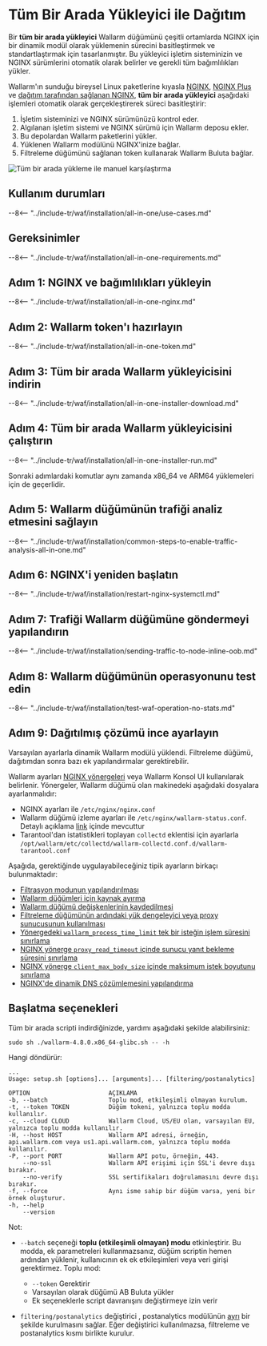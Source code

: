 [img-wl-console-users]:             ../../images/check-user-no-2fa.png
[wallarm-status-instr]:             ../../admin-en/configure-statistics-service.md
[memory-instr]:                     ../../admin-en/configuration-guides/allocate-resources-for-node.md
[waf-directives-instr]:             ../../admin-en/configure-parameters-en.md
[ptrav-attack-docs]:                ../../attacks-vulns-list.md#path-traversal
[attacks-in-ui-image]:           ../../images/admin-guides/test-attacks-quickstart.png
[waf-mode-instr]:                   ../../admin-en/configure-wallarm-mode.md
[logging-instr]:                    ../../admin-en/configure-logging.md
[proxy-balancer-instr]:             ../../admin-en/using-proxy-or-balancer-en.md
[process-time-limit-instr]:         ../../admin-en/configure-parameters-en.md#wallarm_process_time_limit
[configure-proxy-balancer-instr]:   ../../admin-en/configuration-guides/access-to-wallarm-api-via-proxy.md
[update-instr]:                     ../../updating-migrating/nginx-modules.md
[install-postanalytics-docs]:        ../../../admin-en/installation-postanalytics-en/
[dynamic-dns-resolution-nginx]:     ../../admin-en/configure-dynamic-dns-resolution-nginx.md
[waf-mode-recommendations]:          ../../about-wallarm/deployment-best-practices.md#follow-recommended-onboarding-steps
[ip-lists-docs]:                    ../../user-guides/ip-lists/overview.md
[versioning-policy]:                ../../updating-migrating/versioning-policy.md#version-list
[install-postanalytics-instr]:      ../../admin-en/installation-postanalytics-en.md
[waf-installation-instr-latest]:     /installation/nginx/dynamic-module/
[img-node-with-several-instances]:  ../../images/user-guides/nodes/wallarm-node-with-two-instances.png
[img-create-wallarm-node]:      ../../images/user-guides/nodes/create-cloud-node.png
[nginx-custom]:                 ../../faq/nginx-compatibility.md#is-wallarm-filtering-node-compatible-with-the-custom-build-of-nginx
[node-token]:                       ../../quickstart.md#deploy-the-wallarm-filtering-node
[api-token]:                        ../../user-guides/settings/api-tokens.md
[platform]:                         ../supported-deployment-options.md
[inline-docs]:                      ../inline/overview.md
[oob-docs]:                         ../oob/overview.md
[oob-advantages-limitations]:       ../oob/overview.md#advantages-and-limitations
[web-server-mirroring-examples]:    ../oob/web-server-mirroring/overview.md#examples-of-web-server-configuration-for-traffic-mirroring
[img-grouped-nodes]:                ../../images/user-guides/nodes/grouped-nodes.png
[wallarm-token-types]:              ../../user-guides/nodes/nodes.md#api-and-node-tokens-for-node-creation
[ip-lists-docs]:                    ../../user-guides/ip-lists/overview.md

# Tüm Bir Arada Yükleyici ile Dağıtım

Bir **tüm bir arada yükleyici** Wallarm düğümünü çeşitli ortamlarda NGINX için bir dinamik modül olarak yüklemenin sürecini basitleştirmek ve standartlaştırmak için tasarlanmıştır. Bu yükleyici işletim sisteminizin ve NGINX sürümlerini otomatik olarak belirler ve gerekli tüm bağımlılıkları yükler.

Wallarm'ın sunduğu bireysel Linux paketlerine kıyasla [NGINX](dynamic-module.md), [NGINX Plus](../nginx-plus.md) ve [dağıtım tarafından sağlanan NGINX](dynamic-module-from-distr.md), **tüm bir arada yükleyici** aşağıdaki işlemleri otomatik olarak gerçekleştirerek süreci basitleştirir:

1. İşletim sisteminizi ve NGINX sürümünüzü kontrol eder.
1. Algılanan işletim sistemi ve NGINX sürümü için Wallarm deposu ekler.
1. Bu depolardan Wallarm paketlerini yükler.
1. Yüklenen Wallarm modülünü NGINX'inize bağlar.
1. Filtreleme düğümünü sağlanan token kullanarak Wallarm Buluta bağlar.

![Tüm bir arada yükleme ile manuel karşılaştırma](../../images/installation-nginx-overview/manual-vs-all-in-one.png)

## Kullanım durumları

--8<-- "../include-tr/waf/installation/all-in-one/use-cases.md"

## Gereksinimler

--8<-- "../include-tr/waf/installation/all-in-one-requirements.md"

## Adım 1: NGINX ve bağımlılıkları yükleyin

--8<-- "../include-tr/waf/installation/all-in-one-nginx.md"

## Adım 2: Wallarm token'ı hazırlayın

--8<-- "../include-tr/waf/installation/all-in-one-token.md"

## Adım 3: Tüm bir arada Wallarm yükleyicisini indirin

--8<-- "../include-tr/waf/installation/all-in-one-installer-download.md"

## Adım 4: Tüm bir arada Wallarm yükleyicisini çalıştırın

--8<-- "../include-tr/waf/installation/all-in-one-installer-run.md"

Sonraki adımlardaki komutlar aynı zamanda x86_64 ve ARM64 yüklemeleri için de geçerlidir.

## Adım 5: Wallarm düğümünün trafiği analiz etmesini sağlayın

--8<-- "../include-tr/waf/installation/common-steps-to-enable-traffic-analysis-all-in-one.md"

## Adım 6: NGINX'i yeniden başlatın

--8<-- "../include-tr/waf/installation/restart-nginx-systemctl.md"

## Adım 7: Trafiği Wallarm düğümüne göndermeyi yapılandırın

--8<-- "../include-tr/waf/installation/sending-traffic-to-node-inline-oob.md"

## Adım 8: Wallarm düğümünün operasyonunu test edin

--8<-- "../include-tr/waf/installation/test-waf-operation-no-stats.md"

## Adım 9: Dağıtılmış çözümü ince ayarlayın

Varsayılan ayarlarla dinamik Wallarm modülü yüklendi. Filtreleme düğümü, dağıtımdan sonra bazı ek yapılandırmalar gerektirebilir.

Wallarm ayarları [NGINX yönergeleri](../../admin-en/configure-parameters-en.md) veya Wallarm Konsol UI kullanılarak belirlenir. Yönergeler, Wallarm düğümü olan makinedeki aşağıdaki dosyalara ayarlanmalıdır:

* NGINX ayarları ile `/etc/nginx/nginx.conf` 
* Wallarm düğümü izleme ayarları ile `/etc/nginx/wallarm-status.conf`. Detaylı açıklama [link][wallarm-status-instr] içinde mevcuttur
* Tarantool'dan istatistikleri toplayan `collectd` eklentisi için ayarlarla `/opt/wallarm/etc/collectd/wallarm-collectd.conf.d/wallarm-tarantool.conf`

Aşağıda, gerektiğinde uygulayabileceğiniz tipik ayarların birkaçı bulunmaktadır:

* [Filtrasyon modunun yapılandırılması][waf-mode-instr]
* [Wallarm düğümleri için kaynak ayırma][memory-instr]
* [Wallarm düğümü değişkenlerinin kaydedilmesi][logging-instr]
* [Filtreleme düğümünün ardındaki yük dengeleyici veya proxy sunucusunun kullanılması][proxy-balancer-instr]
* [Yönergedeki `wallarm_process_time_limit` tek bir isteğin işlem süresini sınırlama][process-time-limit-instr]
* [NGINX yönerge `proxy_read_timeout` içinde sunucu yanıt bekleme süresini sınırlama](https://nginx.org/en/docs/http/ngx_http_proxy_module.html#proxy_read_timeout)
* [NGINX yönerge `client_max_body_size` içinde maksimum istek boyutunu sınırlama](https://nginx.org/en/docs/http/ngx_http_core_module.html#client_max_body_size)
* [NGINX'de dinamik DNS çözümlemesini yapılandırma][dynamic-dns-resolution-nginx]

## Başlatma seçenekleri

Tüm bir arada scripti indirdiğinizde, yardımı aşağıdaki şekilde alabilirsiniz:

```
sudo sh ./wallarm-4.8.0.x86_64-glibc.sh -- -h
```

Hangi döndürür:

```
...
Usage: setup.sh [options]... [arguments]... [filtering/postanalytics]

OPTION                      AÇIKLAMA
-b, --batch                 Toplu mod, etkileşimli olmayan kurulum.
-t, --token TOKEN           Düğüm tokeni, yalnızca toplu modda kullanılır.
-c, --cloud CLOUD           Wallarm Cloud, US/EU olan, varsayılan EU, yalnızca toplu modda kullanılır.
-H, --host HOST             Wallarm API adresi, örneğin, api.wallarm.com veya us1.api.wallarm.com, yalnızca toplu modda kullanılır.
-P, --port PORT             Wallarm API potu, örneğin, 443.
    --no-ssl                Wallarm API erişimi için SSL'i devre dışı bırakır.
    --no-verify             SSL sertifikaları doğrulamasını devre dışı bırakır.
-f, --force                 Aynı isme sahip bir düğüm varsa, yeni bir örnek oluşturur.
-h, --help
    --version
```

Not:

* `--batch` seçeneği **toplu (etkileşimli olmayan) modu** etkinleştirir. Bu modda, ek parametreleri kullanmazsanız, düğüm scriptin hemen ardından yüklenir, kullanıcının ek ek etkileşimleri veya veri girişi gerektirmez. Toplu mod:
 
    * `--token` Gerektirir
    * Varsayılan olarak düğümü AB Buluta yükler
    * Ek seçeneklerle script davranışını değiştirmeye izin verir

* `filtering/postanalytics` değiştirici , postanalytics modülünün [ayrı](../../admin-en/installation-postanalytics-en.md#postanalytics-module-installation-via-all-in-one-installation-script) bir şekilde kurulmasını sağlar. Eğer değiştirici kullanılmazsa, filtreleme ve postanalytics kısmı birlikte kurulur.